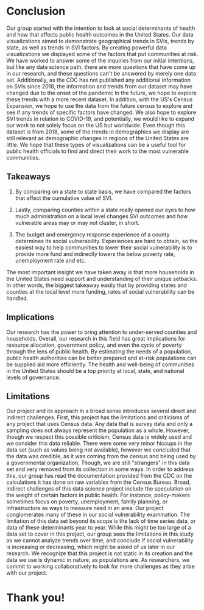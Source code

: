 # Conclusion

Our group started with the intention to look at social determinants of health and how that affects public health outcomes in the United States. Our data visualizations aimed to demonstrate geographical trends in SVIs, trends by state, as well as trends in SVI factors. By creating powerful data visualizations we displayed some of the factors that put communities at risk. We have worked to answer some of the inquiries from our initial intentions, but like any data science path, there are more questions that have come up in our research, and these questions can't be answered by merely one data set. Additionally, as the CDC has not published any additional information on SVIs since 2018, the information and trends from our dataset may have changed due to the onset of the pandemic
In the future, we hope to explore these trends with a more recent dataset. In addition, with the US's Census Expansion, we hope to use the data from the future census to explore and see if any trends of specific factors have changed. We also hope to explore SVI trends in relation to COVID-19, and potentially, we would like to expand our work to not solely focus on the US but worldwide.
Even though this dataset is from 2018, some of the trends in demographics we display are still relevant as demographic changes in regions of the United States are little. We hope that these types of visualizations can be a useful tool for public health officials to find and direct their work to the most vulnerable communities.

## Takeaways
1. By comparing on a state to state basis, we have compared the factors that affect the cumulative value of SVI.

2. Lastly, comparing counties within a state really opened our eyes to how much administration on a local level changes SVI outcomes and how vulnerable areas may or may not cluster, in short.

3. The budget and emergency response experience of a county determines its social vulnerability. Experiences are hard to obtain, so the easiest way to help communities to lower their social vulnerability is to provide more fund and indirectly lowers the below poverty rate, unemployment rate and etc.

The most important insight we have taken away is that more households in the United States need support and understanding of their unique setbacks. In other words, the biggest takeaway easily that by providing states and counties at the local level more funding, rates of social vulnerability can be handled.


## Implications
Our research has the power to bring attention to under-served counties and households. Overall, our research in this field has great implications for resource allocation, government policy, and even the cycle of poverty through the lens of public health. By estimating the needs of a population, public health authorities can be better prepared and at-risk populations can be supplied aid more efficiently. The health and well-being of communities in the United States should be a top priority at local, state, and national levels of governance.

## Limitations

Our project and its approach in a broad sense introduces several direct and indirect challenges. First, this project has the limitations and criticisms of any project that uses Census data. Any data that is survey data and only a sampling does not always represent the population as a whole. However, though we respect this possible criticism, Census data is widely used and we consider this data reliable. There were some very minor hiccups in the data set (such as values being not available), however we concluded that the data was credible, as it was coming from the census and being used by a governmental organization, Though, we are still "strangers" in this data set and very removed from its collection in some ways. In order to address this, our group has read the documentation provided from the CDC on the calculations it has done on raw variables from the Census Bureau. Broad, indirect challenges of this data science project include the speculation on the weight of certain factors in public health. For instance, policy-makers sometimes focus on poverty, unemployment, family planning, or infrastructure as ways to measure need in an area. Our project conglomerates many of these in our social vulnerability examination. The limitation of this data set beyond its scope is the lack of time series data, or data of these determinants year to year. While this might be too large of a data set to cover in this project, our group sees the limitations in this study as we cannot analyze trends over time, and conclude if social vulnerability is increasing or decreasing, which might be asked of us later in our research. We recognize that this project is not static in its creation and the data we use is dynamic in nature, as populations are. As researchers, we commit to working collaboratively to look for more challenges as they arise with our project.

# Thank you!

